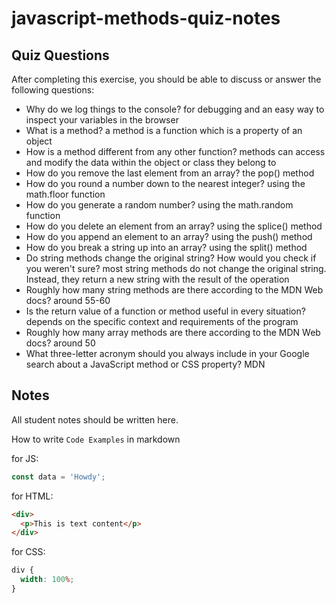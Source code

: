 # javascript-methods-quiz-notes

## Quiz Questions

After completing this exercise, you should be able to discuss or answer the following questions:

- Why do we log things to the console?
  for debugging and an easy way to inspect your variables in the browser
- What is a method?
  a method is a function which is a property of an object
- How is a method different from any other function?
  methods can access and modify the data within the object or class they belong to
- How do you remove the last element from an array?
  the pop() method
- How do you round a number down to the nearest integer?
  using the math.floor function
- How do you generate a random number?
  using the math.random function
- How do you delete an element from an array?
  using the splice() method
- How do you append an element to an array?
  using the push() method
- How do you break a string up into an array?
  using the split() method
- Do string methods change the original string? How would you check if you weren't sure?
  most string methods do not change the original string. Instead, they return a new string with the result of the operation
- Roughly how many string methods are there according to the MDN Web docs?
  around 55-60
- Is the return value of a function or method useful in every situation?
  depends on the specific context and requirements of the program
- Roughly how many array methods are there according to the MDN Web docs?
  around 50
- What three-letter acronym should you always include in your Google search about a JavaScript method or CSS property?
  MDN

## Notes

All student notes should be written here.

How to write `Code Examples` in markdown

for JS:

```javascript
const data = 'Howdy';
```

for HTML:

```html
<div>
  <p>This is text content</p>
</div>
```

for CSS:

```css
div {
  width: 100%;
}
```
